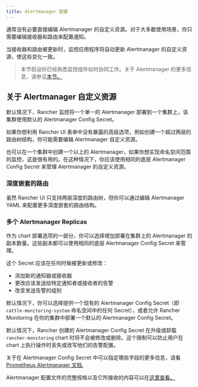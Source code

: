 ```yaml
---
title: Alertmanager 配置
---
```


通常没有必要直接编辑 Alertmanager 的自定义资源。对于大多数使用场景，你只需要编辑接收器和路由来配置通知。

当接收器和路由被更新时，监控应用程序将自动更新 Alertmanager 的自定义资源，使这些变化一致。

> 本节假设你已经熟悉监控组件如何协同工作。关于 Alertmanager 的更多信息，请参见[本节。](/docs/rancher2.5/monitoring-alerting/how-monitoring-works/_index#3-alertmanager-如何工作)

## 关于 Alertmanager 自定义资源

默认情况下，Rancher 监控将一个单一的 Alertmanager 部署到一个集群上，该集群使用默认的 Alertmanager Config Secret。

如果你想利用 Rancher UI 表单中没有暴露的高级选项，例如创建一个超过两层的路由树结构，你可能需要编辑 Alertmanager 自定义资源。

也可以在一个集群中创建一个以上的 Alertmanager，如果你想实现命名空间范围的监控，这是很有用的。在这种情况下，你应该使用相同的底层 Alertmanager Config Secret 来管理 Alertmanager 的自定义资源。

### 深度嵌套的路由

虽然 Rancher UI 只支持两层深度的路由树，但你可以通过编辑 Alertmanager YAML 来配置更多深度嵌套的路由结构。

### 多个 Alertmanager Replicas

作为 chart 部署选项的一部分，你可以选择增加部署在集群上的 Alertmanager 的副本数量。这些副本都可以使用相同的底层 Alertmanager Config Secret 来管理。

这个 Secret 应该在任何时候被更新或修改：

- 添加新的通知器或接收器
- 更改应该发送给特定通知者或接收者的告警
- 改变发送告警的组别

默认情况下，你可以选择提供一个现有的 Alertmanager Config Secret（即 `cattle-monitoring-system` 命名空间中的任何 Secret），或者允许 Rancher Monitoring 在你的集群中部署一个默认的 Alertmanager Config Secret。

默认情况下，Rancher 创建的 Alertmanager Config Secret 在升级或卸载 `rancher-monitoring` chart 时将不会被修改或删除。这个限制可以防止用户在 chart 上执行操作时丢失或改写他们的告警配置。

关于在 Alertmanager Config Secret 中可以指定哪些字段的更多信息，请看[Prometheus Alertmanager 文档.](https://prometheus.io/docs/alerting/latest/alertmanager/)

Alertmanager 配置文件的完整规格以及它所接收的内容可以在[这里查看。](https://prometheus.io/docs/alerting/latest/configuration/#configuration-file)
